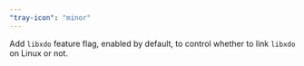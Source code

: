 ```yaml
---
"tray-icon": "minor"
---
```


Add `libxdo` feature flag, enabled by default, to control whether to link `libxdo` on Linux or not.
